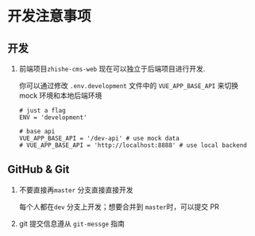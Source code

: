 # 开发注意事项

## 开发

1. 前端项目`zhishe-cms-web` 现在可以独立于后端项目进行开发.

   你可以通过修改 `.env.development` 文件中的 `VUE_APP_BASE_API` 来切换 mock 环境和本地后端环境

   ```js{5}
   # just a flag
   ENV = 'development'
   
   # base api
   VUE_APP_BASE_API = '/dev-api' # use mock data
   # VUE_APP_BASE_API = 'http://localhost:8888' # use local backend
   ```

   

## GitHub & Git

1. 不要直接再`master` 分支直接直接开发

   每个人都在`dev` 分支上开发；想要合并到 `master`时，可以提交 PR 

2. git 提交信息遵从 `git-messge` 指南
